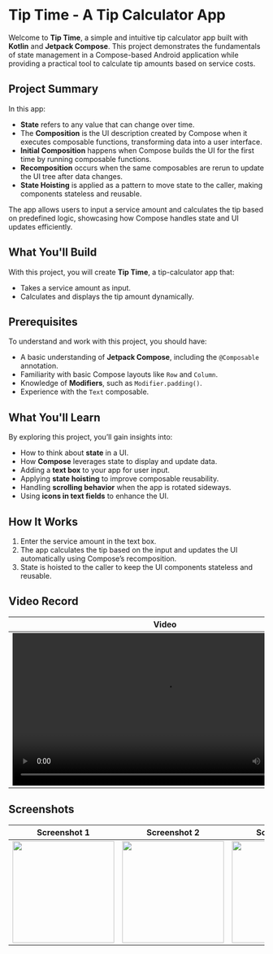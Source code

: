 # Tip Time - A Tip Calculator App

Welcome to **Tip Time**, a simple and intuitive tip calculator app built with **Kotlin** and **Jetpack Compose**. This project demonstrates the fundamentals of state management in a Compose-based Android application while providing a practical tool to calculate tip amounts based on service costs.

## Project Summary

In this app:
- **State** refers to any value that can change over time.
- The **Composition** is the UI description created by Compose when it executes composable functions, transforming data into a user interface.
- **Initial Composition** happens when Compose builds the UI for the first time by running composable functions.
- **Recomposition** occurs when the same composables are rerun to update the UI tree after data changes.
- **State Hoisting** is applied as a pattern to move state to the caller, making components stateless and reusable.

The app allows users to input a service amount and calculates the tip based on predefined logic, showcasing how Compose handles state and UI updates efficiently.

## What You'll Build

With this project, you will create **Tip Time**, a tip-calculator app that:
- Takes a service amount as input.
- Calculates and displays the tip amount dynamically.

## Prerequisites

To understand and work with this project, you should have:
- A basic understanding of **Jetpack Compose**, including the `@Composable` annotation.
- Familiarity with basic Compose layouts like `Row` and `Column`.
- Knowledge of **Modifiers**, such as `Modifier.padding()`.
- Experience with the `Text` composable.

## What You'll Learn

By exploring this project, you’ll gain insights into:
- How to think about **state** in a UI.
- How **Compose** leverages state to display and update data.
- Adding a **text box** to your app for user input.
- Applying **state hoisting** to improve composable reusability.
- Handling **scrolling behavior** when the app is rotated sideways.
- Using **icons in text fields** to enhance the UI.

## How It Works
1. Enter the service amount in the text box.
2. The app calculates the tip based on the input and updates the UI automatically using Compose’s recomposition.
3. State is hoisted to the caller to keep the UI components stateless and reusable.

## Video Record
| Video             |
|-------------------|
| <video src="https://github.com/user-attachments/assets/c69ca778-7775-4369-817b-5c3247d7e063" width="600" controls></video> |

## Screenshots
| Screenshot 1 | Screenshot 2 | Screenshot 3 | Screenshot 4 |
|--------------|--------------|--------------|--------------|
| <img src="https://github.com/user-attachments/assets/1986466b-9f18-4d44-8050-e574fec6e3b4" width="200"> | <img src="https://github.com/user-attachments/assets/3ac84a0a-d464-441d-9da1-e1f6d3499dbe" width="200"> | <img src="https://github.com/user-attachments/assets/0ef56073-d9bf-47f0-b76d-4a69d4fd6470" width="200"> | <img src="https://github.com/user-attachments/assets/4a7636a9-4d7c-433d-ad68-0f5f5983e424" width="200"> |

